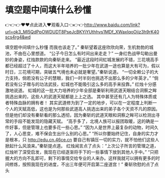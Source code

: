 # 填空题中间填什么秒懂

👉👉👉♥♥点此进入♥观看入口👈👉👉http://www.baidu.com/link?url=ok3_Ml5QdPpOWDUDT8PseJcBKYiYUthhvs1MDf_XWaxIqoOiiz3h9rK40scs4rg4&wd

填空题中间填什么秒懂
而我也该走了。”
    秦斩望着这座欣欣向荣，生机勃勃的城池，不由在心里想道。
    “公子今日怎么有时间出来走走？”
    一身红色战甲勾勒出曼妙的身姿，红烛款款的向秦斩走来。
    “最近这段时间虹城发展的不错，三花境高手都已经超过了十人，而这大半年培养的一批少年在武道一途也算是大有可为，假以时日，三花境可期，突破五气境也未必就是奢望。”秦斩说道。
    “一切全赖公子的大力支持，倘若没有公子的慧眼，我们一时半刻也挑选不出那么多的少年英才。”
    “倘若没有公子赠与的功法武技，虹城也不能吸引这么多的高手来投靠。”
    红烛十分感激地说道。
    虹城的这一批大力培养的少年全部是秦斩利用武道天眼结合洞察之眸挑选出来的，这些人的武道天赋都是上上之选。
    其中甚至还有几人为特殊体质或者特殊血脉的拥有者！
    其实武道修为到了一定的地步，可以在一定程度上判断一个人的天赋高低，这也是为何那些武道高人挑选出来的弟子各个天资不凡的原因。
    但是他们却没有秦斩看的那么透彻，因为秦斩的武道天眼和洞察之眸可以检测出寻常的手段不能发现的隐藏天赋。
    “高手多了，北境人族可以报团取暖，这的确是一件好事，但是管理上也要多花一些心思。”
    “因为人是世界上最复杂的动物，时间久了，人心思变，难不保会生出什么别的心思。”
    “所以你要始终记住，自身的实力才是根本，只
    http://edu.cn.46ce.cn
    要自己有镇压一切的实力，就不怕他们这些人掀起什么风浪来。”秦斩提点道。
    红烛闻言点了点头：“上次公子所言的管理之道，红烛听了深受启发，我现在已经逐渐将手下的一些事情下放到其他人手中。”
    “只把握大的方向不乱即可，剩下的事情交给专业的人来办。这样我就可以拥有更多的时间修炼，按照我现在的进度，不出三年便可开启第二座道宫！”
    秦斩欣慰的点了点头
